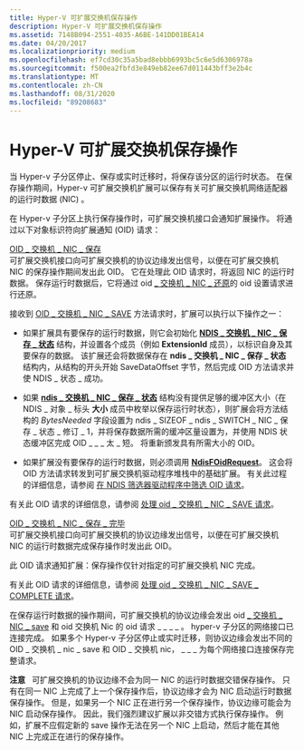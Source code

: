 ```yaml
---
title: Hyper-V 可扩展交换机保存操作
description: Hyper-V 可扩展交换机保存操作
ms.assetid: 7148B094-2551-4035-A6BE-141DD01BEA14
ms.date: 04/20/2017
ms.localizationpriority: medium
ms.openlocfilehash: ef7cd30c35a5bad8ebbb6993bc5c6e5d6306978a
ms.sourcegitcommit: f500ea2fbfd3e849eb82ee67d011443bff3e2b4c
ms.translationtype: MT
ms.contentlocale: zh-CN
ms.lasthandoff: 08/31/2020
ms.locfileid: "89208683"
---
```

# <a name="hyper-v-extensible-switch-save-operations"></a>Hyper-V 可扩展交换机保存操作


当 Hyper-v 子分区停止、保存或实时迁移时，将保存该分区的运行时状态。 在保存操作期间，Hyper-v 可扩展交换机扩展可以保存有关可扩展交换机网络适配器的运行时数据 (NIC) 。

在 Hyper-v 子分区上执行保存操作时，可扩展交换机接口会通知扩展操作。 将通过以下对象标识符向扩展通知 (OID) 请求：

<a href="" id="oid-switch-nic-save"></a>[OID \_ 交换机 \_ NIC \_ 保存](./oid-switch-nic-save.md)  
可扩展交换机接口向可扩展交换机的协议边缘发出信号，以便在可扩展交换机 NIC 的保存操作期间发出此 OID。 它在处理此 OID 请求时，将返回 NIC 的运行时数据。 保存运行时数据后，它将通过 oid [ \_ 交换机 \_ NIC \_ 还原](./oid-switch-nic-restore.md)的 oid 设置请求进行还原。

接收到 [OID \_ 交换机 \_ NIC \_ SAVE](./oid-switch-nic-save.md) 方法请求时，扩展可以执行以下操作之一：

-   如果扩展具有要保存的运行时数据，则它会初始化 [**NDIS \_ 交换机 \_ NIC \_ 保存 \_ 状态**](/windows-hardware/drivers/ddi/ntddndis/ns-ntddndis-_ndis_switch_nic_save_state) 结构，并设置各个成员（例如 **ExtensionId** 成员），以标识自身及其要保存的数据。 该扩展还会将数据保存在 **ndis \_ 交换机 \_ NIC \_ 保存 \_ 状态** 结构内，从结构的开头开始 SaveDataOffset 字节，然后完成 OID 方法请求并使 NDIS \_ 状态 \_ 成功。

-   如果 [**ndis \_ 交换机 \_ NIC \_ 保存 \_ 状态**](/windows-hardware/drivers/ddi/ntddndis/ns-ntddndis-_ndis_switch_nic_save_state) 结构没有提供足够的缓冲区大小（在 NDIS \_ 对象 \_ 标头 **大小** 成员中枚举以保存运行时状态），则扩展会将方法结构的 *BytesNeeded* 字段设置为 ndis \_ SIZEOF \_ ndis \_ SWITCH \_ NIC \_ 保存 \_ 状态 \_ 修订 \_ 1，并将保存数据所需的缓冲区量设置为，并使用 NDIS 状态缓冲区完成 OID \_ \_ \_ 太 \_ 短。 将重新颁发具有所需大小的 OID。
-   如果扩展没有要保存的运行时数据，则必须调用 [**NdisFOidRequest**](/windows-hardware/drivers/ddi/ndis/nf-ndis-ndisfoidrequest)。 这会将 OID 方法请求转发到可扩展交换机驱动程序堆栈中的基础扩展。 有关此过程的详细信息，请参阅 [在 NDIS 筛选器驱动程序中筛选 OID 请求](filtering-oid-requests-in-an-ndis-filter-driver.md)。

有关此 OID 请求的详细信息，请参阅 [处理 oid \_ 交换机 \_ NIC \_ SAVE 请求](./managing-hyper-v-extensible-switch-run-time-data.md)。

<a href="" id="oid-switch-nic-save-complete"></a>[OID \_ 交换机 \_ NIC \_ 保存 \_ 完毕](./oid-switch-nic-save.md)  
可扩展交换机接口向可扩展交换机的协议边缘发出信号，以便在可扩展交换机 NIC 的运行时数据完成保存操作时发出此 OID。

此 OID 请求通知扩展：保存操作仅针对指定的可扩展交换机 NIC 完成。

有关此 OID 请求的详细信息，请参阅 [处理 oid \_ 交换机 \_ NIC \_ SAVE \_ COMPLETE 请求](./managing-hyper-v-extensible-switch-run-time-data.md)。

在保存运行时数据的操作期间，可扩展交换机的协议边缘会发出 oid [ \_ 交换机 \_ NIC \_ save](./oid-switch-nic-save.md) 和 oid 交换机 Nic 的 oid 请求 \_ \_ \_ \_ 。 hyper-v 子分区的网络接口已连接完成。 如果多个 Hyper-v 子分区停止或实时迁移，则协议边缘会发出不同的 OID \_ 交换机 \_ nic \_ save 和 OID \_ 交换机 nic， \_ \_ \_ 为每个网络接口连接保存完整请求。

**注意**   可扩展交换机的协议边缘不会为同一 NIC 的运行时数据交错保存操作。 只有在同一 NIC 上完成了上一个保存操作后，协议边缘才会为 NIC 启动运行时数据保存操作。 但是，如果另一个 NIC 正在进行另一个保存操作，协议边缘可能会为 NIC 启动保存操作。 因此，我们强烈建议扩展以非交错方式执行保存操作。 例如，扩展不应假定新的 save 操作无法在另一个 NIC 上启动，然后才能在其他 NIC 上完成正在进行的保存操作。

 

 

